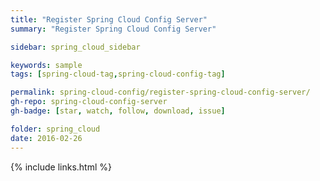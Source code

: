 ```yaml
---
title: "Register Spring Cloud Config Server"
summary: "Register Spring Cloud Config Server"

sidebar: spring_cloud_sidebar

keywords: sample
tags: [spring-cloud-tag,spring-cloud-config-tag]

permalink: spring-cloud-config/register-spring-cloud-config-server/
gh-repo: spring-cloud-config-server
gh-badge: [star, watch, follow, download, issue]

folder: spring_cloud
date: 2016-02-26
---
```


{% include links.html %}
